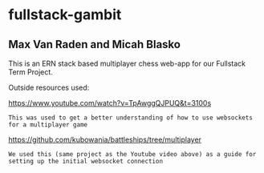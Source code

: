 # fullstack-gambit
## Max Van Raden and Micah Blasko
This is an ERN stack based multiplayer chess web-app for our Fullstack Term Project.

Outside resources used:
    
   https://www.youtube.com/watch?v=TpAwggQJPUQ&t=3100s
    
    This was used to get a better understanding of how to use websockets for a multiplayer game
   
   https://github.com/kubowania/battleships/tree/multiplayer
    
    We used this (same project as the Youtube video above) as a guide for setting up the initial websocket connection
